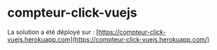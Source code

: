 # compteur-click-vuejs
La solution a été déployé sur : [https://compteur-click-vuejs.herokuapp.com](https://compteur-click-vuejs.herokuapp.com/)